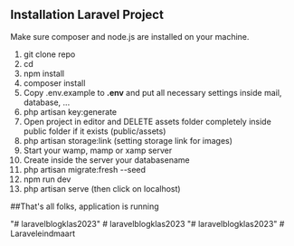 ## Installation Laravel Project

Make sure composer and node.js are installed on your machine.

1. git clone repo <directory>
2. cd <directory>
3. npm install
4. composer install
5. Copy .env.example to **.env** and put all necessary settings inside
   mail, database, ...
6. php artisan key:generate
7. Open project in editor and DELETE assets folder completely inside public folder if it exists (public/assets)
8. php artisan storage:link (setting storage link for images)
9. Start your wamp, mamp or xamp server
10. Create inside the server your databasename
11. php artisan migrate:fresh --seed
12. npm run dev
13. php artisan serve (then click on localhost) 

##That's all folks, application is running


"# laravelblogklas2023" 
#   l a r a v e l b l o g k l a s 2 0 2 3  
 "# laravelblogklas2023" 
#   L a r a v e l e i n d m a a r t  
 